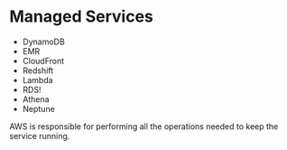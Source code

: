 # Managed Services

* DynamoDB
* EMR
* CloudFront
* Redshift
* Lambda
* RDS!
* Athena
* Neptune

 AWS is responsible for performing all the operations needed to keep the service running.